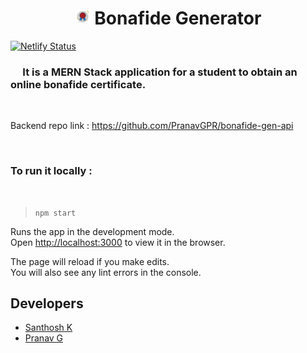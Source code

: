 <h1 align="center">
 <img src="./public/images/icon.png" alt="logo" width="25px" />
 Bonafide Generator
</h1>

[![Netlify Status](https://api.netlify.com/api/v1/badges/c483972a-324b-48cb-a84e-a4efb93c1087/deploy-status)](https://app.netlify.com/sites/bonafide-generator/deploys)

### &nbsp;&nbsp;&nbsp;&nbsp; It is a **MERN Stack** application for a student to obtain an online bonafide certificate.

<br />

Backend repo link : https://github.com/PranavGPR/bonafide-gen-api

<br />

### To run it locally :

<br />

> `npm start`

Runs the app in the development mode.\
Open [http://localhost:3000](http://localhost:3000) to view it in the browser.

The page will reload if you make edits.\
You will also see any lint errors in the console.

## Developers

- [Santhosh K](https://github.com/sank2000)
- [Pranav G](https://github.com/PranavGPR)
